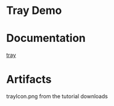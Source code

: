 # Tray Demo

# Documentation

[tray](https://github.com/electron/electron/blob/master/docs/api/tray.md)

# Artifacts

trayIcon.png from the tutorial downloads